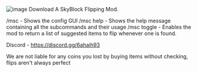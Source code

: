 ![image](https://user-images.githubusercontent.com/103678413/163500519-6172e958-e81c-43a0-9469-1ada36234eef.png)
Download
A SkyBlock Flipping Mod.

/msc - Shows the config GUI
/msc help - Shows the help message containing all the subcommands and their usage
/msc toggle - Enables the mod to return a list of suggested items to flip whenever one is found.

Discord - https://discord.gg/6ahaih93

We are not liable for any coins you lost by buying items without checking, flips aren't always perfect
